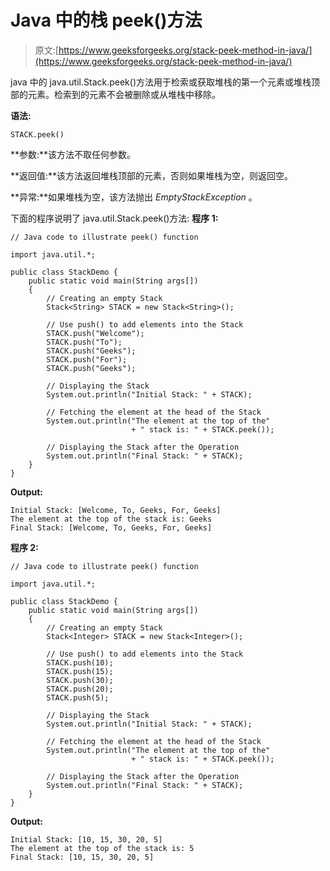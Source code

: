 # Java 中的栈 peek()方法

> 原文:[https://www.geeksforgeeks.org/stack-peek-method-in-java/](https://www.geeksforgeeks.org/stack-peek-method-in-java/)

java 中的 java.util.Stack.peek()方法用于检索或获取堆栈的第一个元素或堆栈顶部的元素。检索到的元素不会被删除或从堆栈中移除。

**语法:**

```
STACK.peek()
```

**参数:**该方法不取任何参数。

**返回值:**该方法返回堆栈顶部的元素，否则如果堆栈为空，则返回空。

**异常:**如果堆栈为空，该方法抛出 *EmptyStackException* 。

下面的程序说明了 java.util.Stack.peek()方法:
**程序 1:**

```
// Java code to illustrate peek() function

import java.util.*;

public class StackDemo {
    public static void main(String args[])
    {
        // Creating an empty Stack
        Stack<String> STACK = new Stack<String>();

        // Use push() to add elements into the Stack
        STACK.push("Welcome");
        STACK.push("To");
        STACK.push("Geeks");
        STACK.push("For");
        STACK.push("Geeks");

        // Displaying the Stack
        System.out.println("Initial Stack: " + STACK);

        // Fetching the element at the head of the Stack
        System.out.println("The element at the top of the"
                           + " stack is: " + STACK.peek());

        // Displaying the Stack after the Operation
        System.out.println("Final Stack: " + STACK);
    }
}
```

**Output:**

```
Initial Stack: [Welcome, To, Geeks, For, Geeks]
The element at the top of the stack is: Geeks
Final Stack: [Welcome, To, Geeks, For, Geeks]

```

**程序 2:**

```
// Java code to illustrate peek() function

import java.util.*;

public class StackDemo {
    public static void main(String args[])
    {
        // Creating an empty Stack
        Stack<Integer> STACK = new Stack<Integer>();

        // Use push() to add elements into the Stack
        STACK.push(10);
        STACK.push(15);
        STACK.push(30);
        STACK.push(20);
        STACK.push(5);

        // Displaying the Stack
        System.out.println("Initial Stack: " + STACK);

        // Fetching the element at the head of the Stack
        System.out.println("The element at the top of the"
                           + " stack is: " + STACK.peek());

        // Displaying the Stack after the Operation
        System.out.println("Final Stack: " + STACK);
    }
}
```

**Output:**

```
Initial Stack: [10, 15, 30, 20, 5]
The element at the top of the stack is: 5
Final Stack: [10, 15, 30, 20, 5]

```